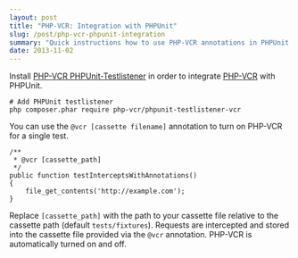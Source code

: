 ```yaml
---
layout: post
title: "PHP-VCR: Integration with PHPUnit"
slug: /post/php-vcr-phpunit-integration
summary: "Quick instructions how to use PHP-VCR annotations in PHPUnit."
date: 2013-11-02
---
```


Install [PHP-VCR PHPUnit-Testlistener](https://github.com/php-vcr/phpunit-testlistener-vcr) in order to integrate [PHP-VCR](http://php-vcr.github.io) with PHPUnit.

    # Add PHPUnit testlistener
    php composer.phar require php-vcr/phpunit-testlistener-vcr

You can use the `@vcr [cassette filename]` annotation to turn on PHP-VCR for a single test.

    /**
     * @vcr [cassette_path]
     */
    public function testInterceptsWithAnnotations()
    {
        file_get_contents('http://example.com');
    }

Replace `[cassette_path]` with the path to your cassette file relative to the cassette path (default `tests/fixtures`). Requests are intercepted and stored into the cassette file provided via the `@vcr` annotation. PHP-VCR is automatically turned on and off.
